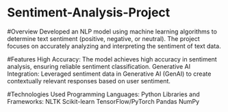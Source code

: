 # Sentiment-Analysis-Project


#Overview
Developed an NLP model using machine learning algorithms to determine text sentiment (positive, negative, or neutral). The project focuses on accurately analyzing and interpreting the sentiment of text data.

#Features
High Accuracy: The model achieves high accuracy in sentiment analysis, ensuring reliable sentiment classification.
Generative AI Integration: Leveraged sentiment data in Generative AI (GenAI) to create contextually relevant responses based on user sentiment.

#Technologies Used
Programming Languages: Python
Libraries and Frameworks:
NLTK
Scikit-learn
TensorFlow/PyTorch 
Pandas
NumPy
